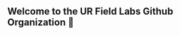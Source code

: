 ## Welcome to the UR Field Labs Github Organization 👋

<!--

Feel free to make this space your own. To request access, send a message to @sabine or @giuseppe in the #data-sharing channel of our slack!
-->

